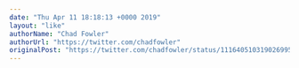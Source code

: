 ```yaml
---
date: "Thu Apr 11 18:18:13 +0000 2019"
layout: "like"
authorName: "Chad Fowler"
authorUrl: "https://twitter.com/chadfowler"
originalPost: "https://twitter.com/chadfowler/status/1116405103190269952"
---
```

